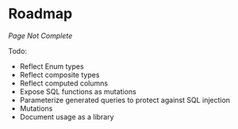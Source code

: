 # Roadmap

*Page Not Complete*

Todo:
- Reflect Enum types
- Reflect composite types
- Reflect computed columns
- Expose SQL functions as mutations
- Parameterize generated queries to protect against SQL injection
- Mutations
- Document usage as a library
